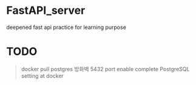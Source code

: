 # FastAPI_server
deepened fast api practice for learning purpose

# TODO
 > docker pull postgres
 > 방화벽 5432 port enable
 > complete PostgreSQL setting at docker